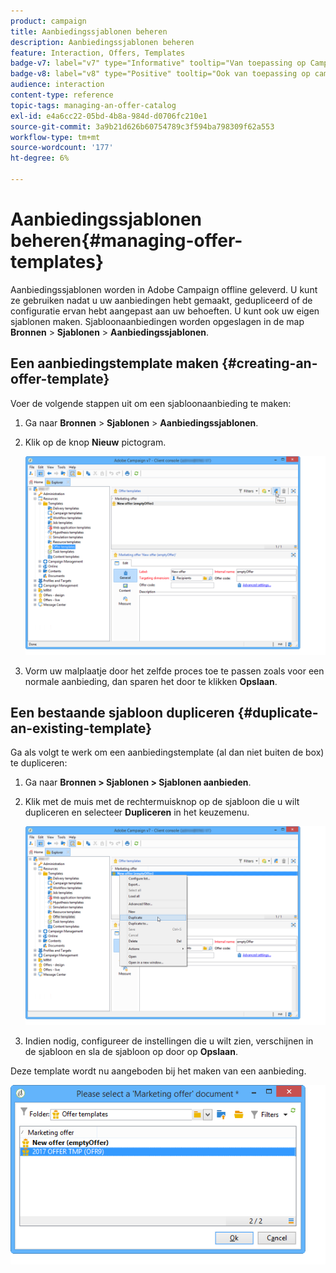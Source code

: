 ```yaml
---
product: campaign
title: Aanbiedingssjablonen beheren
description: Aanbiedingssjablonen beheren
feature: Interaction, Offers, Templates
badge-v7: label="v7" type="Informative" tooltip="Van toepassing op Campaign Classic v7"
badge-v8: label="v8" type="Positive" tooltip="Ook van toepassing op campagne v8"
audience: interaction
content-type: reference
topic-tags: managing-an-offer-catalog
exl-id: e4a6cc22-05bd-4b8a-984d-d0706fc210e1
source-git-commit: 3a9b21d626b60754789c3f594ba798309f62a553
workflow-type: tm+mt
source-wordcount: '177'
ht-degree: 6%

---
```


# Aanbiedingssjablonen beheren{#managing-offer-templates}



Aanbiedingssjablonen worden in Adobe Campaign offline geleverd. U kunt ze gebruiken nadat u uw aanbiedingen hebt gemaakt, gedupliceerd of de configuratie ervan hebt aangepast aan uw behoeften. U kunt ook uw eigen sjablonen maken. Sjabloonaanbiedingen worden opgeslagen in de map **Bronnen** > **Sjablonen** > **Aanbiedingssjablonen**.

## Een aanbiedingstemplate maken {#creating-an-offer-template}

Voer de volgende stappen uit om een sjabloonaanbieding te maken:

1. Ga naar **Bronnen** > **Sjablonen** > **Aanbiedingssjablonen**.
1. Klik op de knop **Nieuw** pictogram.

   ![](assets/offer_model_001.png)

1. Vorm uw malplaatje door het zelfde proces toe te passen zoals voor een normale aanbieding, dan sparen het door te klikken **Opslaan**.

## Een bestaande sjabloon dupliceren {#duplicate-an-existing-template}

Ga als volgt te werk om een aanbiedingstemplate (al dan niet buiten de box) te dupliceren:

1. Ga naar **Bronnen > Sjablonen > Sjablonen aanbieden**.
1. Klik met de muis met de rechtermuisknop op de sjabloon die u wilt dupliceren en selecteer **Dupliceren** in het keuzemenu.

   ![](assets/offer_model_002.png)

1. Indien nodig, configureer de instellingen die u wilt zien, verschijnen in de sjabloon en sla de sjabloon op door op **Opslaan**.

Deze template wordt nu aangeboden bij het maken van een aanbieding.

![](assets/offer_modelcreated_001.png)
